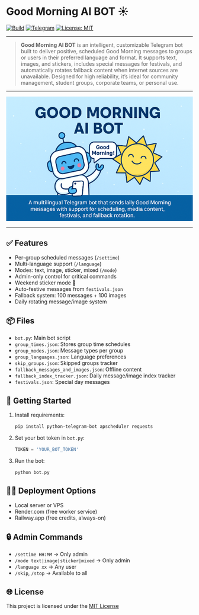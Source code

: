 # Good Morning AI BOT ☀️

[![Build](https://img.shields.io/badge/build-passing-brightgreen)](https://github.com/)
[![Telegram](https://img.shields.io/badge/Telegram-Bot-blue?logo=telegram)](https://t.me/YourBotUsername)
[![License: MIT](https://img.shields.io/badge/License-MIT-yellow.svg)](https://opensource.org/licenses/MIT)

---

> **Good Morning AI BOT** is an intelligent, customizable Telegram bot built to deliver positive, scheduled Good Morning messages to groups or users in their preferred language and format. It supports text, images, and stickers, includes special messages for festivals, and automatically rotates fallback content when internet sources are unavailable. Designed for high reliability, it’s ideal for community management, student groups, corporate teams, or personal use.

---

![Preview](preview_image.png)

---

## ✅ Features

- Per-group scheduled messages (`/settime`)
- Multi-language support (`/language`)
- Modes: text, image, sticker, mixed (`/mode`)
- Admin-only control for critical commands
- Weekend sticker mode 🎉
- Auto-festive messages from `festivals.json`
- Fallback system: 100 messages + 100 images
- Daily rotating message/image system

## 📦 Files

- `bot.py`: Main bot script
- `group_times.json`: Stores group time schedules
- `group_modes.json`: Message types per group
- `group_languages.json`: Language preferences
- `skip_groups.json`: Skipped groups tracker
- `fallback_messages_and_images.json`: Offline content
- `fallback_index_tracker.json`: Daily message/image index tracker
- `festivals.json`: Special day messages

## 🚀 Getting Started

1. Install requirements:
   ```bash
   pip install python-telegram-bot apscheduler requests
   ```

2. Set your bot token in `bot.py`:
   ```python
   TOKEN = 'YOUR_BOT_TOKEN'
   ```

3. Run the bot:
   ```bash
   python bot.py
   ```

## 🧑‍💻 Deployment Options

- Local server or VPS
- Render.com (free worker service)
- Railway.app (free credits, always-on)

## 🔒 Admin Commands

- `/settime HH:MM` → Only admin
- `/mode text|image|sticker|mixed` → Only admin
- `/language xx` → Any user
- `/skip`, `/stop` → Available to all

## 🌐 License

This project is licensed under the [MIT License](https://opensource.org/licenses/MIT)
